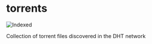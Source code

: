torrents 
========
![Indexed](https://img.shields.io/badge/indexed-52235-blue)

Collection of torrent files discovered in the DHT network
